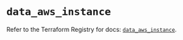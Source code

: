 # `data_aws_instance`

Refer to the Terraform Registry for docs: [`data_aws_instance`](https://registry.terraform.io/providers/hashicorp/aws/3.76.1/docs/data-sources/instance).
